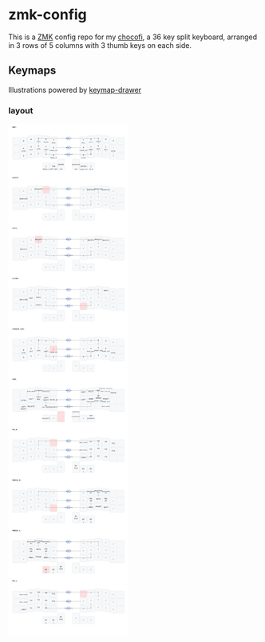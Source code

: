 # zmk-config

This is a [ZMK](https://zmk.dev) config repo for my [chocofi](https://github.com/pashutk/chocofi), a 36 key split keyboard, arranged in 3 rows of 5 columns with 3 thumb keys on each side.

## Keymaps

Illustrations powered by [keymap-drawer](https://caksoylar.github.io/keymap-drawer?keymap_yaml=H4sIAAAAAAAC_-1Z_VLbOBD_n6fQTXtR0guFQPly52bOOE5IMU5qO1DKca6TeK6ZfDhnO7QZmnuMe5t7mXuSyivFsh0bApQj0OYPrfVbabVa78q7St-aOGNfQJd_DXpmz560HMvtCKjt9lqdNde-KBVRwOmzYYp4Wm8apjfqd31z8_O2uTldITzb9YQVhMpyJSCrCGMgl2TG2yLyBIQ_4ClAJyFDLqKPZKGu256GmAaY1R77NgcNACuqqXHsdIYpHGumCKwlBdahbUS1jCgrwnBFMrSIXJ2ComJwrEyxarPGsQrF9INKZGAVwOF4MLI6pjcZcM5BJucNcLS4oEMKxlZUKBbTDJMfhfku4ht9D-07aCVoj8PZ-zD1SC7XxKi5VYD9br_DzHjE1ytieMOv-eiX9JULmENrAP0-TRocn-HIihGjGyJVRZErBoptWm-IEvWd49oRh_dF6TCDJauGrGVaG5_jmIOBs8y58X___FtE_mRkEzO41tCbXsPBORsEzSQA_6Pd70zvIHIcEYlz3VjPiS2XKSPmCThnLTTrqXHmA__72Pe1FlleFYNjXfgWqpLADGThGftuMXlltMI6s2CNdhzeuUGoLjLpR6T-iNQH5kCWIDzl10YC2PZuHL5gl7DnhE_Xi3raAaqIealwB80Spzj-G3-PUccz21jo4Z8o_QPa5xS7ZLwpoy8Y3WF0l9E9Sn_JeNH4N5xWLuEcTimY8BecUjLl00qmQiJVn_9Sr3Gxr1ixU6seGEg_qEUF4a0oM7Yw3o6y4pquXlM_4Z8ZfZaw3xmj54yuM1pidIPRTUZ_jYv9QOnre_Aak7SkJBJST6aL7sD85LgdPAtHMAoNSUXPK9X8-0IhOkWqN04pN2DBE6n8Iw4wtD_7Zr87tE176NsuLRBxbuTaF11n7EVZVL-GqBtyinLgWkwtxaAPrCDkHXjrkb38iUMer9frJ2q2ozQbSNS0-kmWtwCU5i8JU-I0pcqyIic2l-v5MMqEUaHdA6iQLZdMsyema49sy09dtxqRcIMTE24SxHxYQBfgdRGEal5YxO3I2tRrYK6slgNWUFE_UCKQ_CjkvIlHTOfZzHKVHUp2KdmjpFRayqQT51qO4_cdq0MChmr6ipItSraZ-htLqb5Slw6ZgpRQNSub967tvoEkReNXRDSGyXk8ncPWAWMXX48me92HoFNlXSfHjJSExKZRT2I1Vco-YZZ5q8d1BZVVevnYZOdpgDUbS1pCLny70NDkY_YVbOp0Y6r8zniIjPSWAaMsGDB3dtfHU-_c2l0fzxZv57dLdYPCnTn9OjAZAIn4-FY6Bf9jxXPz-S_-VQnL5f1eZS5-yZHMsq5KU5bN0RdKU5bUe_9nj207g5bjCSuraCSgs9JWEW2sn5PxPbhe99omVL4W6fnOKHh0BLT-cms2fruISnvh-LY18sL6M5jTcnzfGcxP2yHTdpPLfAWP4TKUwB4AAA%3D%3D)

### layout

![layout](./layout.svg)
